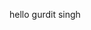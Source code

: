 hello gurdit singh
<!--stackedit_data:
eyJoaXN0b3J5IjpbMTc2MzUwNzA5OCwtMjA4ODc0NjYxMiwtMT
E3MTkyODQ1LDkzMzMwOTc4NywxMjE4NDc2NTA5LC0xNzM4NDE0
MDMsLTg4MTA0MjU2MSwtMjAxNDMyMjgzNSwtMzczMzI3NTQ3LD
IzNjkxODQ0NSwtODUxMDgwODU1LC0xOTc1NjgxNTM0LC0yMDM1
ODIwMzQ2LC00NTM4NDYyNjQsLTE4MDgzMzExOTQsNjU5MjU2OT
k2LDExOTYxMjIyMCwtMTM0MTg3MzIyMSwyMTE0OTgxMjI5LDE3
Nzc1MDc5MjRdfQ==
-->